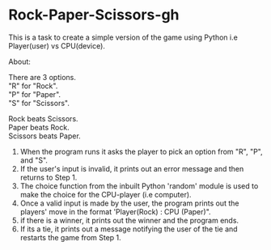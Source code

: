 # Rock-Paper-Scissors-gh
This is a task to create a simple version of the game using Python i.e Player(user) vs CPU(device).

About:

There are 3 options.   
"R" for "Rock".    
"P" for "Paper".  
"S" for "Scissors".      

Rock beats Scissors.  
Paper beats Rock.  
Scissors beats Paper. 

1) When the program runs it asks the player to pick an option from "R", "P", and "S".
2) If the user's input is invalid, it prints out an error message and then returns to Step 1.
3) The choice function from the inbuilt Python 'random' module is used to make the choice for the CPU-player (i.e computer).
4) Once a valid input is made by the user, the program prints out the players' move in the format 'Player(Rock) : CPU (Paper)".
5) if there is a winner, it prints out the winner and the program ends.
6) If its a tie, it prints out a message notifying the user of the tie and restarts the game from Step 1.

